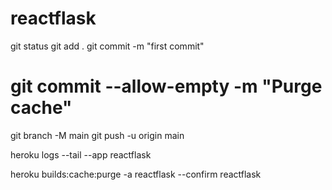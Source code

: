 # reactflask


git status
git add .
git commit -m "first commit"
# git commit --allow-empty -m "Purge cache"
git branch -M main
git push -u origin main

heroku logs --tail --app reactflask

heroku builds:cache:purge -a reactflask  --confirm reactflask
